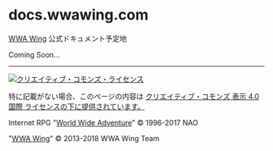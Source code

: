 # docs.wwawing.com
[WWA Wing](https://wwawing.com/) 公式ドキュメント予定地

Coming Soon...

---

<a rel="license" href="http://creativecommons.org/licenses/by/4.0/"><img alt="クリエイティブ・コモンズ・ライセンス" style="border-width:0" src="https://i.creativecommons.org/l/by/4.0/88x31.png"></a>

 特に記載がない場合、このページの内容は <a rel="license" href="http://creativecommons.org/licenses/by/4.0/deed.ja">クリエイティブ・コモンズ 表示 4.0 国際 ライセンスの下に提供されています。</a>

Internet RPG "[World Wide Adventure](http://wwajp.com/)" © 1996-2017 NAO

"[WWA Wing](https://wwawing.com/)" © 2013-2018 WWA Wing Team

